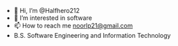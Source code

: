 - 👋 Hi, I’m @Halfhero212
- 👀 I’m interested in software
- 📫 How to reach me noorlp21@gmail.com
- B.S. Software Engineering and Information Technology 

<!---
Halfhero212/Halfhero212 is a ✨ special ✨ repository because its `README.md` (this file) appears on your GitHub profile.
You can click the Preview link to take a look at your changes.
--->
